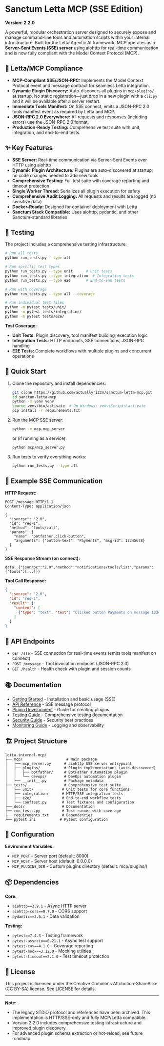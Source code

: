 # Sanctum Letta MCP (SSE Edition)

**Version: 2.2.0**

A powerful, modular orchestration server designed to securely expose and manage command-line tools and automation scripts within your internal infrastructure. Built for the Letta Agentic AI framework, MCP operates as a **Server-Sent Events (SSE) server** using aiohttp for real-time communication and is now fully compliant with the Model Context Protocol (MCP).

## 🚀 Letta/MCP Compliance

- **MCP-Compliant SSE/JSON-RPC:** Implements the Model Context Protocol event and message contract for seamless Letta integration.
- **Dynamic Plugin Discovery:** Auto-discovers all plugins in `mcp/plugins/` at startup. No static registration—just drop in a new plugin with a `cli.py` and it will be available after a server restart.
- **Immediate Tools Manifest:** On SSE connect, emits a JSON-RPC 2.0 tools manifest event as required by Letta and MCP.
- **JSON-RPC 2.0 Everywhere:** All requests and responses (including errors) use the JSON-RPC 2.0 format.
- **Production-Ready Testing:** Comprehensive test suite with unit, integration, and end-to-end tests.

## ✨ Key Features

- **SSE Server:** Real-time communication via Server-Sent Events over HTTP using aiohttp
- **Dynamic Plugin Architecture:** Plugins are auto-discovered at startup; no code changes needed to add new tools
- **Comprehensive Testing:** Full test suite with coverage reporting and timeout protection
- **Single Worker Thread:** Serializes all plugin execution for safety
- **Comprehensive Audit Logging:** All requests and results are logged (no sensitive data)
- **Docker-Ready:** Designed for container deployment with Letta
- **Sanctum Stack Compatible:** Uses aiohttp, pydantic, and other Sanctum-standard libraries

## 🧪 Testing

The project includes a comprehensive testing infrastructure:

```bash
# Run all tests
python run_tests.py --type all

# Run specific test types
python run_tests.py --type unit      # Unit tests
python run_tests.py --type integration  # Integration tests  
python run_tests.py --type e2e       # End-to-end tests

# Run with coverage
python run_tests.py --type all --coverage

# Run individual test files
python -m pytest tests/unit/
python -m pytest tests/integration/
python -m pytest tests/e2e/
```

**Test Coverage:**
- **Unit Tests:** Plugin discovery, tool manifest building, execution logic
- **Integration Tests:** HTTP endpoints, SSE connections, JSON-RPC handling
- **E2E Tests:** Complete workflows with multiple plugins and concurrent operations

## 🚀 Quick Start

1. Clone the repository and install dependencies:
   ```bash
   git clone https://github.com/actuallyrizzn/sanctum-letta-mcp.git
   cd sanctum-letta-mcp
   python -m venv venv
   source venv/bin/activate  # On Windows: venv\Scripts\activate
   pip install -r requirements.txt
   ```

2. Run the MCP SSE server:
   ```bash
   python -m mcp.mcp_server
   ```
   or (if running as a service):
   ```bash
   python mcp/mcp_server.py
   ```

3. Run tests to verify everything works:
   ```bash
   python run_tests.py --type all
   ```

## 📡 Example SSE Communication

**HTTP Request:**
```http
POST /message HTTP/1.1
Content-Type: application/json

{
  "jsonrpc": "2.0",
  "id": "req-1",
  "method": "tools/call",
  "params": {
    "name": "botfather.click-button",
    "arguments": {"button-text": "Payments", "msg-id": 12345678}
  }
}
```

**SSE Response Stream (on connect):**
```
data: {"jsonrpc":"2.0","method":"notifications/tools/list","params":{"tools":[...]}}
```

**Tool Call Response:**
```json
{
  "jsonrpc": "2.0",
  "id": "req-1",
  "result": {
    "content": [
      {"type": "text", "text": "Clicked button Payments on message 12345678"}
    ]
  }
}
```

## 🔌 API Endpoints

- `GET /sse` - SSE connection for real-time events (emits tools manifest on connect)
- `POST /message` - Tool invocation endpoint (JSON-RPC 2.0)
- `GET /health` - Health check with plugin and session counts

## 📚 Documentation

- [Getting Started](docs/getting-started.md) - Installation and basic usage (SSE)
- [API Reference](docs/api-reference.md) - SSE message protocol
- [Plugin Development](docs/plugin-development.md) - Guide for creating plugins
- [Testing Guide](docs/testing.md) - Comprehensive testing documentation
- [Security Guide](docs/security.md) - Security best practices
- [Monitoring Guide](docs/monitoring.md) - Logging and observability

## 🏗️ Project Structure

```
letta-internal-mcp/
├── mcp/                    # Main package
│   ├── mcp_server.py      # aiohttp SSE server entrypoint
│   ├── plugins/           # Plugin implementations (auto-discovered)
│   │   ├── botfather/     # BotFather automation plugin
│   │   └── devops/        # DevOps automation plugin
│   └── __init__.py        # Package metadata
├── tests/                 # Comprehensive test suite
│   ├── unit/             # Unit tests for core functions
│   ├── integration/      # HTTP/SSE integration tests
│   ├── e2e/              # End-to-end workflow tests
│   └── conftest.py       # Test fixtures and configuration
├── docs/                 # Documentation
├── run_tests.py          # Test runner with coverage
├── requirements.txt      # Dependencies
└── pytest.ini           # Pytest configuration
```

## 🔧 Configuration

**Environment Variables:**
- `MCP_PORT` - Server port (default: 8000)
- `MCP_HOST` - Server host (default: 0.0.0.0)
- `MCP_PLUGINS_DIR` - Custom plugins directory (default: mcp/plugins/)

## 📦 Dependencies

**Core:**
- `aiohttp==3.9.1` - Async HTTP server
- `aiohttp-cors==0.7.0` - CORS support
- `pydantic==2.6.1` - Data validation

**Testing:**
- `pytest==7.4.3` - Testing framework
- `pytest-asyncio==0.21.1` - Async test support
- `pytest-cov==4.1.0` - Coverage reporting
- `pytest-mock==3.12.0` - Mocking utilities
- `pytest-timeout==2.1.0` - Test timeout protection

## 📄 License

This project is licensed under the Creative Commons Attribution-ShareAlike (CC BY-SA) license. See LICENSE for details.

---

**Note:**
- The legacy STDIO protocol and references have been archived. This implementation is HTTP/SSE-only and fully MCP/Letta compatible.
- Version 2.2.0 includes comprehensive testing infrastructure and improved plugin discovery.
- For advanced plugin schema extraction or hot-reload, see future roadmap. 